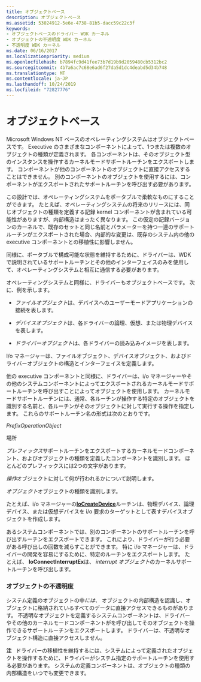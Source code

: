 ```yaml
---
title: オブジェクトベース
description: オブジェクトベース
ms.assetid: 53024912-5e6e-4738-81b5-dacc59c22c3f
keywords:
- オブジェクトベースのドライバー WDK カーネル
- オブジェクトの不透明度 WDK カーネル
- 不透明度 WDK カーネル
ms.date: 06/16/2017
ms.localizationpriority: medium
ms.openlocfilehash: b7894fc9d41fee73b7d19b9d2059480cb5312bc2
ms.sourcegitcommit: 4b7a6ac7c68e6ad6f27da5d1dc4deabd5d34b748
ms.translationtype: MT
ms.contentlocale: ja-JP
ms.lasthandoff: 10/24/2019
ms.locfileid: "72827776"
---
```

# <a name="object-based"></a>オブジェクトベース





Microsoft Windows NT ベースのオペレーティングシステムはオブジェクトベースです。 Executive のさまざまなコンポーネントによって、1つまたは複数のオブジェクトの種類が定義されます。 各コンポーネントは、そのオブジェクト型のインスタンスを操作するカーネルモードサポートルーチンをエクスポートします。 コンポーネントが他のコンポーネントのオブジェクトに直接アクセスすることはできません。 別のコンポーネントのオブジェクトを使用するには、コンポーネントがエクスポートされたサポートルーチンを呼び出す必要があります。

この設計では、オペレーティングシステムをポータブルで柔軟なものにすることができます。 たとえば、オペレーティングシステムの将来のリリースには、同じオブジェクトの種類を定義する記録 kernel コンポーネントが含まれている可能性がありますが、内部構造はまったく異なります。 この仮定の記録バージョンのカーネルで、既存のセットと同じ名前とパラメーターを持つ一連のサポートルーチンがエクスポートされた場合、内部的な変更は、既存のシステム内の他の executive コンポーネントとの移植性に影響しません。

同様に、ポータブルで構成可能な状態を維持するために、ドライバーは、WDK で説明されているサポートルーチンとその他のインターフェイスのみを使用して、オペレーティングシステムと相互に通信する必要があります。

オペレーティングシステムと同様に、ドライバーもオブジェクトベースです。 次に、例を示します。

-   *ファイルオブジェクト*は、デバイスへのユーザーモードアプリケーションの接続を表します。

-   *デバイスオブジェクト*は、各ドライバーの論理、仮想、または物理デバイスを表します。

-   *ドライバーオブジェクト*は、各ドライバーの読み込みイメージを表します。

I/o マネージャーは、ファイルオブジェクト、デバイスオブジェクト、およびドライバーオブジェクトの構造とインターフェイスを定義します。

他の executive コンポーネントと同様に、ドライバーは、i/o マネージャーやその他のシステムコンポーネントによってエクスポートされるカーネルモードサポートルーチンを呼び出すことによってオブジェクトを使用します。 カーネルモードサポートルーチンには、通常、各ルーチンが操作する特定のオブジェクトを識別する名前と、各ルーチンがそのオブジェクトに対して実行する操作を指定します。 これらのサポートルーチン名の形式は次のとおりです。

*PrefixOperationObject*

場所

*プレフィックス*サポートルーチンをエクスポートするカーネルモードコンポーネント、およびオブジェクトの種類を定義したコンポーネントを識別します。 ほとんどのプレフィックスには2つの文字があります。

*操作*オブジェクトに対して何が行われるかについて説明します。

*オブジェクト*オブジェクトの種類を識別します。

たとえば、i/o マネージャーの[**IoCreateDevice**](https://docs.microsoft.com/windows-hardware/drivers/ddi/wdm/nf-wdm-iocreatedevice)ルーチンは、物理デバイス、論理デバイス、または仮想デバイスを i/o 要求のターゲットとして表すデバイスオブジェクトを作成します。

あるシステムコンポーネントでは、別のコンポーネントのサポートルーチンを呼び出すルーチンをエクスポートできます。 これにより、ドライバーが行う必要がある呼び出しの回数を減らすことができます。 特に i/o マネージャーは、ドライバーの開発を容易にするために、特定のルーチンをエクスポートします。 たとえば、 **IoConnectInterruptEx**は、 *interrupt オブジェクト*のカーネルサポートルーチンを呼び出します。

### <a href="" id="ddk-object-opacity-kg"></a>オブジェクトの不透明度

システム定義のオブジェクトの中*には、* オブジェクトの内部構造を認識し、オブジェクトに格納されているすべてのデータに直接アクセスできるものがあります。 不透明なオブジェクトを定義するシステムコンポーネントは、ドライバーやその他のカーネルモードコンポーネントがを呼び出してそのオブジェクトを操作できるサポートルーチンをエクスポートします。 ドライバーは、不透明なオブジェクト構造に直接アクセスしません。

**注**   ドライバーの移植性を維持するには、システムによって定義されたオブジェクトを操作するために、ドライバーがシステム指定のサポートルーチンを使用する必要があります。 システムの定義コンポーネントは、オブジェクトの種類の内部構造をいつでも変更できます。

 

 

 




